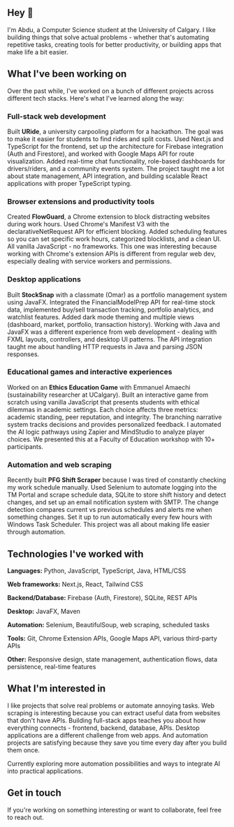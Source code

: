 ## Hey 👋

I'm Abdu, a Computer Science student at the University of Calgary. I like building things that solve actual problems - whether that's automating repetitive tasks, creating tools for better productivity, or building apps that make life a bit easier.

## What I've been working on

Over the past while, I've worked on a bunch of different projects across different tech stacks. Here's what I've learned along the way:

### Full-stack web development

Built **URide**, a university carpooling platform for a hackathon. The goal was to make it easier for students to find rides and split costs. Used Next.js and TypeScript for the frontend, set up the architecture for Firebase integration (Auth and Firestore), and worked with Google Maps API for route visualization. Added real-time chat functionality, role-based dashboards for drivers/riders, and a community events system. The project taught me a lot about state management, API integration, and building scalable React applications with proper TypeScript typing.

### Browser extensions and productivity tools

Created **FlowGuard**, a Chrome extension to block distracting websites during work hours. Used Chrome's Manifest V3 with the declarativeNetRequest API for efficient blocking. Added scheduling features so you can set specific work hours, categorized blocklists, and a clean UI. All vanilla JavaScript - no frameworks. This one was interesting because working with Chrome's extension APIs is different from regular web dev, especially dealing with service workers and permissions.

### Desktop applications

Built **StockSnap** with a classmate (Omar) as a portfolio management system using JavaFX. Integrated the FinancialModelPrep API for real-time stock data, implemented buy/sell transaction tracking, portfolio analytics, and watchlist features. Added dark mode theming and multiple views (dashboard, market, portfolio, transaction history). Working with Java and JavaFX was a different experience from web development - dealing with FXML layouts, controllers, and desktop UI patterns. The API integration taught me about handling HTTP requests in Java and parsing JSON responses.

### Educational games and interactive experiences

Worked on an **Ethics Education Game** with Emmanuel Amaechi (sustainability researcher at UCalgary). Built an interactive game from scratch using vanilla JavaScript that presents students with ethical dilemmas in academic settings. Each choice affects three metrics: academic standing, peer reputation, and integrity. The branching narrative system tracks decisions and provides personalized feedback. I automated the AI logic pathways using Zapier and MindStudio to analyze player choices. We presented this at a Faculty of Education workshop with 10+ participants.

### Automation and web scraping

Recently built **PFG Shift Scraper** because I was tired of constantly checking my work schedule manually. Used Selenium to automate logging into the TM Portal and scrape schedule data, SQLite to store shift history and detect changes, and set up an email notification system with SMTP. The change detection compares current vs previous schedules and alerts me when something changes. Set it up to run automatically every few hours with Windows Task Scheduler. This project was all about making life easier through automation.

## Technologies I've worked with

**Languages:** Python, JavaScript, TypeScript, Java, HTML/CSS

**Web frameworks:** Next.js, React, Tailwind CSS

**Backend/Database:** Firebase (Auth, Firestore), SQLite, REST APIs

**Desktop:** JavaFX, Maven

**Automation:** Selenium, BeautifulSoup, web scraping, scheduled tasks

**Tools:** Git, Chrome Extension APIs, Google Maps API, various third-party APIs

**Other:** Responsive design, state management, authentication flows, data persistence, real-time features

## What I'm interested in

I like projects that solve real problems or automate annoying tasks. Web scraping is interesting because you can extract useful data from websites that don't have APIs. Building full-stack apps teaches you about how everything connects - frontend, backend, database, APIs. Desktop applications are a different challenge from web apps. And automation projects are satisfying because they save you time every day after you build them once.

Currently exploring more automation possibilities and ways to integrate AI into practical applications.

## Get in touch

If you're working on something interesting or want to collaborate, feel free to reach out.
